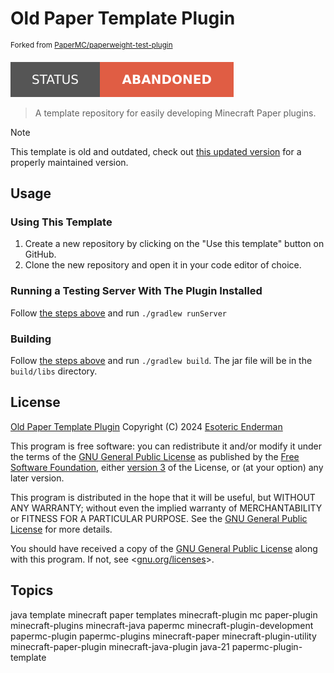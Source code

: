 # Old Paper Template Plugin

<sup>Forked from <a href="https://github.com/PaperMC/paperweight-test-plugin">PaperMC/paperweight-test-plugin</a></sup>

[![Project Status: Abandoned](./assets/images/badges/status.svg)](./)

> A template repository for easily developing Minecraft Paper plugins.

> [!NOTE]
> This template is old and outdated, check out [this updated version](https://github.com/esotericenderman/template-minecraft-plugin) for a properly maintained version.

## Usage

### Using This Template

1. Create a new repository by clicking on the "Use this template" button on GitHub.
2. Clone the new repository and open it in your code editor of choice.

### Running a Testing Server With The Plugin Installed

Follow [the steps above](#using-this-template) and run `./gradlew runServer`

### Building

Follow [the steps above](#using-this-template) and run `./gradlew build`. The jar file will be in the `build/libs` directory.

## License

[Old Paper Template Plugin](./) Copyright (C) 2024 [Esoteric Enderman](https://enderman.dev)

This program is free software: you can redistribute it and/or modify it under the terms of the [GNU General Public License](./LICENSE) as published by the [Free Software Foundation](https://www.fsf.org/), either [version 3](./LICENSE) of the License, or (at your option) any later version.

This program is distributed in the hope that it will be useful, but WITHOUT ANY WARRANTY; without even the implied warranty of MERCHANTABILITY or FITNESS FOR A PARTICULAR PURPOSE. See the [GNU General Public License](./LICENSE) for more details.

You should have received a copy of the [GNU General Public License](./LICENSE) along with this program. If not, see <[gnu.org/licenses](https://www.gnu.org/licenses/)>.

## Topics

java template minecraft paper templates minecraft-plugin mc paper-plugin minecraft-plugins minecraft-java papermc minecraft-plugin-development papermc-plugin papermc-plugins minecraft-paper minecraft-plugin-utility minecraft-paper-plugin minecraft-java-plugin java-21 papermc-plugin-template
